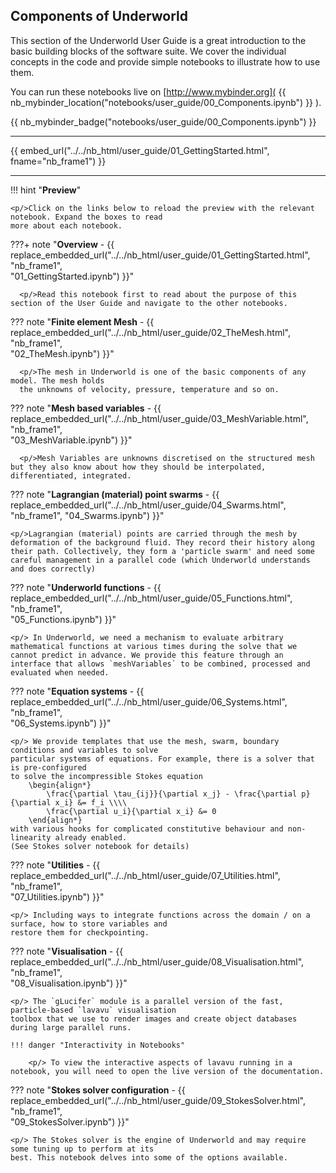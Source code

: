 ## Components of Underworld

This section of the Underworld User Guide is a great introduction to the basic building blocks of the software suite. We cover the individual concepts in the code and provide simple notebooks to illustrate how to use them.


You can run these notebooks live on [http://www.mybinder.org]( {{    nb_mybinder_location("notebooks/user_guide/00_Components.ipynb") }} ).

{{ nb_mybinder_badge("notebooks/user_guide/00_Components.ipynb") }}

---

<!-- This embeds the notebook -->

{{ embed_url("../../nb_html/user_guide/01_GettingStarted.html", fname="nb_frame1") }}

---

!!! hint "**Preview**"

    <p/>Click on the links below to reload the preview with the relevant notebook. Expand the boxes to read
    more about each notebook.

???+ note "**Overview** - {{ replace_embedded_url("../../nb_html/user_guide/01_GettingStarted.html",
                        "nb_frame1",  
                        "01_GettingStarted.ipynb") }}"

      <p/>Read this notebook first to read about the purpose of this section of the User Guide and navigate to the other notebooks.


??? note "**Finite element Mesh**   - {{
                      replace_embedded_url("../../nb_html/user_guide/02_TheMesh.html",
                            "nb_frame1",  
                            "02_TheMesh.ipynb") }}"

      <p/>The mesh in Underworld is one of the basic components of any model. The mesh holds
      the unknowns of velocity, pressure, temperature and so on.


??? note "**Mesh based variables**   - {{
                     replace_embedded_url("../../nb_html/user_guide/03_MeshVariable.html",
                            "nb_frame1",  
                            "03_MeshVariable.ipynb") }}"

      <p/>Mesh Variables are unknowns discretised on the structured mesh but they also know about how they should be interpolated, differentiated, integrated.


??? note "**Lagrangian (material) point swarms** - {{  
              replace_embedded_url("../../nb_html/user_guide/04_Swarms.html",
                                   "nb_frame1",
                                   "04_Swarms.ipynb") }}"

    <p/>Lagrangian (material) points are carried through the mesh by deformation of the background fluid. They record their history along their path. Collectively, they form a 'particle swarm' and need some careful management in a parallel code (which Underworld understands and does correctly)


??? note "**Underworld functions** - {{
                            replace_embedded_url("../../nb_html/user_guide/05_Functions.html",
                            "nb_frame1",  
                            "05_Functions.ipynb") }}"

    <p/> In Underworld, we need a mechanism to evaluate arbitrary mathematical functions at various times during the solve that we cannot predict in advance. We provide this feature through an interface that allows `meshVariables` to be combined, processed and evaluated when needed.

??? note "**Equation systems**  - {{ replace_embedded_url("../../nb_html/user_guide/06_Systems.html",
                            "nb_frame1",  
                            "06_Systems.ipynb") }}"

    <p/> We provide templates that use the mesh, swarm, boundary conditions and variables to solve
    particular systems of equations. For example, there is a solver that is pre-configured
    to solve the incompressible Stokes equation
        \begin{align*}
            \frac{\partial \tau_{ij}}{\partial x_j} - \frac{\partial p}{\partial x_i} &= f_i \\\\
            \frac{\partial u_i}{\partial x_i} &= 0
        \end{align*}
    with various hooks for complicated constitutive behaviour and non-linearity already enabled.
    (See Stokes solver notebook for details)


??? note "**Utilities** - {{ replace_embedded_url("../../nb_html/user_guide/07_Utilities.html",
                            "nb_frame1",  
                            "07_Utilities.ipynb") }}"

    <p/> Including ways to integrate functions across the domain / on a surface, how to store variables and
    restore them for checkpointing.

??? note "**Visualisation** - {{ replace_embedded_url("../../nb_html/user_guide/08_Visualisation.html",
                            "nb_frame1",  
                            "08_Visualisation.ipynb") }}"

    <p/> The `gLucifer` module is a parallel version of the fast, particle-based `lavavu` visualisation
    toolbox that we use to render images and create object databases during large parallel runs.

    !!! danger "Interactivity in Notebooks"

        <p/> To view the interactive aspects of lavavu running in a notebook, you will need to open the live version of the documentation.

??? note "**Stokes solver configuration** - {{ replace_embedded_url("../../nb_html/user_guide/09_StokesSolver.html",
                            "nb_frame1",  
                            "09_StokesSolver.ipynb") }}"

    <p/> The Stokes solver is the engine of Underworld and may require some tuning up to perform at its
    best. This notebook delves into some of the options available.
